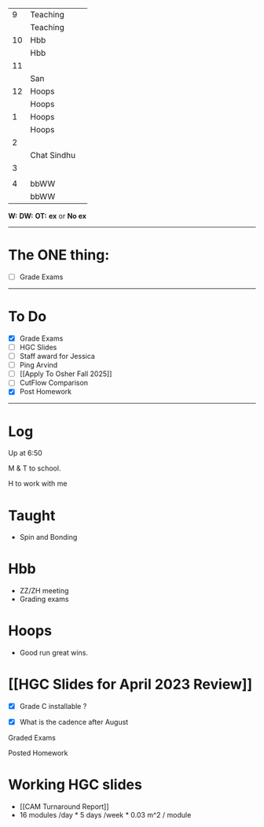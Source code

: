 
|     |             |     |
| --- | ----------- | --- |
| 9   | Teaching    |     |
|     | Teaching    |     |
| 10  | Hbb         |     |
|     | Hbb         |     |
| 11  |             |     |
|     | San         |     |
| 12  | Hoops       |     |
|     | Hoops       |     |
| 1   | Hoops       |     |
|     | Hoops       |     |
| 2   |             |     |
|     | Chat Sindhu |     |
| 3   |             |     |
|     |             |     |
| 4   | bbWW        |     |
|     | bbWW        |     |

**W:**
**DW:**
**OT:**
**ex** or **No ex**

---
# The ONE thing: 
- [ ] Grade Exams

---
# To Do

- [x] Grade Exams
- [ ] HGC Slides
- [ ] Staff award for Jessica
- [ ] Ping Arvind
- [ ]   [[Apply To Osher Fall 2025]]
- [ ] CutFlow Comparison
- [x] Post Homework

---

# Log

Up at 6:50 

M & T to school.

H to work with me

# Taught
- Spin and Bonding

# Hbb 
- ZZ/ZH meeting
- Grading exams
# Hoops
- Good run great wins.

# [[HGC Slides for April 2023 Review]]
- [x] Grade C installable ? 
- [x] What is the cadence after August



Graded Exams 

Posted Homework

# Working HGC slides
- [[CAM Turnaround Report]]
- 16 modules /day * 5 days /week * 0.03 m^2 / module